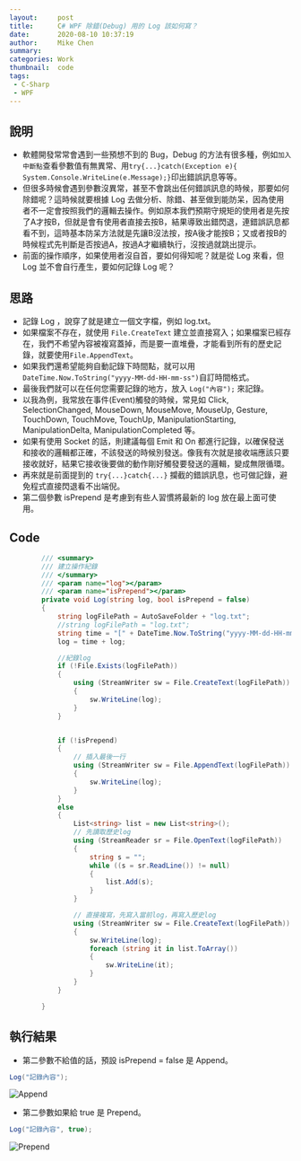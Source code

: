 ```yaml
---
layout:     post
title:      C# WPF 除錯(Debug) 用的 Log 該如何寫？
date:       2020-08-10 10:37:19
author:     Mike Chen
summary:    
categories: Work
thumbnail:  code
tags:
 - C-Sharp
 - WPF
---
```



## 說明
* 軟體開發常常會遇到一些預想不到的 Bug，Debug 的方法有很多種，例如`加入中斷點`查看參數值有無異常、用`try{...}catch(Exception e){ System.Console.WriteLine(e.Message);}`印出錯誤訊息等等。
* 但很多時候會遇到參數沒異常，甚至不會跳出任何錯誤訊息的時候，那要如何除錯呢？這時候就要根據 Log 去做分析、除錯、甚至做到能防呆，因為使用者不一定會按照我們的邏輯去操作。例如原本我們預期守規矩的使用者是先按了A才按B，但就是會有使用者直接去按B，結果導致出錯閃退，連錯誤訊息都看不到，這時基本防呆方法就是先讓B沒法按，按A後才能按B；又或者按B的時候程式先判斷是否按過A，按過A才繼續執行，沒按過就跳出提示。
* 前面的操作順序，如果使用者沒自首，要如何得知呢？就是從 Log 來看，但 Log 並不會自行產生，要如何記錄 Log 呢？

## 思路
* 記錄 Log ，說穿了就是建立一個文字檔，例如 log.txt。
* 如果檔案不存在，就使用 `File.CreateText` 建立並直接寫入；如果檔案已經存在，我們不希望內容被複寫蓋掉，而是要一直堆疊，才能看到所有的歷史記錄，就要使用`File.AppendText`。
* 如果我們還希望能夠自動記錄下時間點，就可以用 `DateTime.Now.ToString("yyyy-MM-dd-HH-mm-ss")`自訂時間格式。
* 最後我們就可以在任何您需要記錄的地方，放入 `Log("內容");` 來記錄。
* 以我為例，我常放在事件(Event)觸發的時候，常見如 Click, SelectionChanged, MouseDown, MouseMove, MouseUp, Gesture, TouchDown, TouchMove, TouchUp, ManipulationStarting, ManipulationDelta, ManipulationCompleted 等。
* 如果有使用 Socket 的話，則建議每個 Emit 和 On 都進行記錄，以確保發送和接收的邏輯都正確，不該發送的時候別發送。像我有次就是接收端應該只要接收就好，結果它接收後要做的動作剛好觸發要發送的邏輯，變成無限循環。
* 再來就是前面提到的 `try{...}catch{...}` 攔截的錯誤訊息，也可做記錄，避免程式直接閃退看不出端倪。
* 第二個參數 isPrepend 是考慮到有些人習慣將最新的 log 放在最上面可使用。

## Code
```csharp
        /// <summary>
        /// 建立操作紀錄
        /// </summary>
        /// <param name="log"></param>
        /// <param name="isPrepend"></param>
        private void Log(string log, bool isPrepend = false)
        {
            string logFilePath = AutoSaveFolder + "log.txt";
            //string logFilePath = "log.txt";
            string time = "[" + DateTime.Now.ToString("yyyy-MM-dd-HH-mm-ss") + "] ";
            log = time + log;

            //紀錄log
            if (!File.Exists(logFilePath))
            {
                using (StreamWriter sw = File.CreateText(logFilePath))
                {
                    sw.WriteLine(log);
                }
            }


            if (!isPrepend)
            {
                // 插入最後一行
                using (StreamWriter sw = File.AppendText(logFilePath))
                {
                    sw.WriteLine(log);
                }
            }
            else
            {
                List<string> list = new List<string>();
                // 先讀取歷史log
                using (StreamReader sr = File.OpenText(logFilePath))
                {
                    string s = "";
                    while ((s = sr.ReadLine()) != null)
                    {
                        list.Add(s);
                    }
                }

                // 直接複寫，先寫入當前log，再寫入歷史log
                using (StreamWriter sw = File.CreateText(logFilePath))
                {
                    sw.WriteLine(log);
                    foreach (string it in list.ToArray())
                    {
                        sw.WriteLine(it);
                    }
                }
            }

        }
```

## 執行結果

* 第二參數不給值的話，預設 isPrepend = false 是 Append。
```csharp
Log("記錄內容");
```

![Append](https://i.imgur.com/A0ToiYf.png)

* 第二參數如果給 true 是 Prepend。
```csharp
Log("記錄內容", true);
```

![Prepend](https://i.imgur.com/ODDQWWl.png)